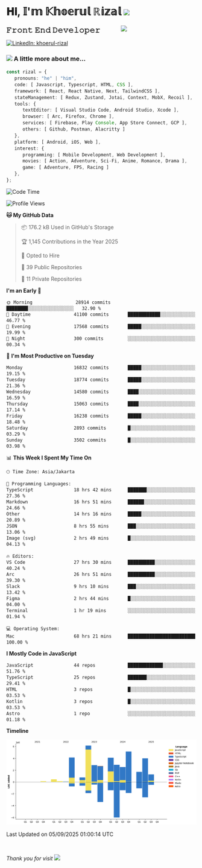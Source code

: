 <h1> 𝐇𝐢, 𝕀'𝕞 𝕂𝕙𝕠𝕖𝕣𝕦𝕝 ℝ𝕚𝕫𝕒𝕝 <img src="https://media.giphy.com/media/mGcNjsfWAjY5AEZNw6/giphy.gif" width="50"></h1>
<img align='right' src="https://media.giphy.com/media/v1.Y2lkPTc5MGI3NjExOWI2ajR2NGJubzBsZHFuaHMwajRrcDNsNXJwOG8yb3F0NjhkNXF4OSZlcD12MV9pbnRlcm5hbF9naWZfYnlfaWQmY3Q9cw/fkZukR450RQ1qnGaq9/giphy.gif" width="200">
<strong style="font-size:20px;">𝙵𝚛𝚘𝚗𝚝 𝙴𝚗𝚍 𝙳𝚎𝚟𝚎𝚕𝚘𝚙𝚎𝚛</strong>
</p></em>

[![LinkedIn: khoerul-rizal](https://img.shields.io/badge/khoerul--rizal-blue?style=flat-square&logo=Linkedin&logoColor=white&link=https://www.linkedin.com/in/khoerul-rizal/)](https://www.linkedin.com/in/khoerul-rizal/)

### <img src="https://media.giphy.com/media/VgCDAzcKvsR6OM0uWg/giphy.gif" width="50"> A little more about me...

```typescript
const rizal = {
   pronouns: "he" | "him",
   code: [ Javascript, Typescript, HTML, CSS ],
   framework: [ React, React Native, Next, TailwindCSS ],
   stateManagement: [ Redux, Zustand, Jotai, Context, MobX, Recoil ],
   tools: {
      textEditor: [ Visual Studio Code, Android Studio, Xcode ],
      browser: [ Arc, Firefox, Chrome ],
      services: [ Firebase, Play Console, App Store Connect, GCP ],
      others: [ Github, Postman, Alacritty ]
   },
   platform: [ Android, iOS, Web ],
   interest: {
      programming: [ Mobile Development, Web Development ],
      movies: [ Action, Adventure, Sci-Fi, Anime, Romance, Drama ],
      game: [ Adventure, FPS, Racing ]
   },
};
```

<!--START_SECTION:waka-->
![Code Time](http://img.shields.io/badge/Code%20Time-3%2C873%20hrs%2043%20mins-blue)

![Profile Views](http://img.shields.io/badge/Profile%20Views-0-blue)

**🐱 My GitHub Data** 

> 📦 176.2 kB Used in GitHub's Storage 
 > 
> 🏆 1,145 Contributions in the Year 2025
 > 
> 💼 Opted to Hire
 > 
> 📜 39 Public Repositories 
 > 
> 🔑 11 Private Repositories 
 > 
**I'm an Early 🐤** 

```text
🌞 Morning                28914 commits       ████████░░░░░░░░░░░░░░░░░   32.90 % 
🌆 Daytime                41100 commits       ████████████░░░░░░░░░░░░░   46.77 % 
🌃 Evening                17568 commits       █████░░░░░░░░░░░░░░░░░░░░   19.99 % 
🌙 Night                  300 commits         ░░░░░░░░░░░░░░░░░░░░░░░░░   00.34 % 
```
📅 **I'm Most Productive on Tuesday** 

```text
Monday                   16832 commits       █████░░░░░░░░░░░░░░░░░░░░   19.15 % 
Tuesday                  18774 commits       █████░░░░░░░░░░░░░░░░░░░░   21.36 % 
Wednesday                14580 commits       ████░░░░░░░░░░░░░░░░░░░░░   16.59 % 
Thursday                 15063 commits       ████░░░░░░░░░░░░░░░░░░░░░   17.14 % 
Friday                   16238 commits       █████░░░░░░░░░░░░░░░░░░░░   18.48 % 
Saturday                 2893 commits        █░░░░░░░░░░░░░░░░░░░░░░░░   03.29 % 
Sunday                   3502 commits        █░░░░░░░░░░░░░░░░░░░░░░░░   03.98 % 
```


📊 **This Week I Spent My Time On** 

```text
🕑︎ Time Zone: Asia/Jakarta

💬 Programming Languages: 
TypeScript               18 hrs 42 mins      ███████░░░░░░░░░░░░░░░░░░   27.36 % 
Markdown                 16 hrs 51 mins      ██████░░░░░░░░░░░░░░░░░░░   24.66 % 
Other                    14 hrs 16 mins      █████░░░░░░░░░░░░░░░░░░░░   20.89 % 
JSON                     8 hrs 55 mins       ███░░░░░░░░░░░░░░░░░░░░░░   13.06 % 
Image (svg)              2 hrs 49 mins       █░░░░░░░░░░░░░░░░░░░░░░░░   04.13 % 

🔥 Editors: 
VS Code                  27 hrs 30 mins      ██████████░░░░░░░░░░░░░░░   40.24 % 
Arc                      26 hrs 51 mins      ██████████░░░░░░░░░░░░░░░   39.30 % 
Slack                    9 hrs 10 mins       ███░░░░░░░░░░░░░░░░░░░░░░   13.42 % 
Figma                    2 hrs 44 mins       █░░░░░░░░░░░░░░░░░░░░░░░░   04.00 % 
Terminal                 1 hr 19 mins        ░░░░░░░░░░░░░░░░░░░░░░░░░   01.94 % 

💻 Operating System: 
Mac                      68 hrs 21 mins      █████████████████████████   100.00 % 
```

**I Mostly Code in JavaScript** 

```text
JavaScript               44 repos            █████████████░░░░░░░░░░░░   51.76 % 
TypeScript               25 repos            ███████░░░░░░░░░░░░░░░░░░   29.41 % 
HTML                     3 repos             █░░░░░░░░░░░░░░░░░░░░░░░░   03.53 % 
Kotlin                   3 repos             █░░░░░░░░░░░░░░░░░░░░░░░░   03.53 % 
Astro                    1 repo              ░░░░░░░░░░░░░░░░░░░░░░░░░   01.18 % 
```



**Timeline**

![Lines of Code chart](https://raw.githubusercontent.com/khoerulrizal/khoerulrizal/main/assets/bar_graph.png)


 Last Updated on 05/09/2025 01:00:14 UTC
<!--END_SECTION:waka-->
</details>
<br/>

<em>Thank you for visit</em> <img src="https://media.giphy.com/media/v1.Y2lkPTc5MGI3NjExcHdvNm1qZWtjaGw0ZjdwM3Z3NnY2dHlueTVuODBta2FiY20wM2YybSZlcD12MV9pbnRlcm5hbF9naWZfYnlfaWQmY3Q9cw/tV25tpdKqdFa9x81k2/giphy.gif" width="40">

